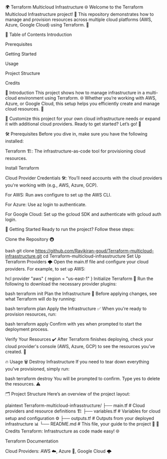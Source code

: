 🌍 Terraform Multicloud Infrastructure 🌐
Welcome to the Terraform Multicloud Infrastructure project! 🎉 This repository demonstrates how to manage and provision resources across multiple cloud platforms (AWS, Azure, Google Cloud) using Terraform. 🚀

📑 Table of Contents
Introduction

Prerequisites

Getting Started

Usage

Project Structure

Credits

🚀 Introduction
This project shows how to manage infrastructure in a multi-cloud environment using Terraform. 🌐 Whether you’re working with AWS, Azure, or Google Cloud, this setup helps you efficiently create and manage cloud resources. 🌟

🔧 Customize this project for your own cloud infrastructure needs or expand it with additional cloud providers. Ready to get started? Let’s go! 💪

🛠️ Prerequisites
Before you dive in, make sure you have the following installed:

Terraform 🏗️: The infrastructure-as-code tool for provisioning cloud resources.

Install Terraform

Cloud Provider Credentials 🛠️: You’ll need accounts with the cloud providers you're working with (e.g., AWS, Azure, GCP).

For AWS: Run aws configure to set up the AWS CLI.

For Azure: Use az login to authenticate.

For Google Cloud: Set up the gcloud SDK and authenticate with gcloud auth login.

🏁 Getting Started
Ready to run the project? Follow these steps:

Clone the Repository 🚇

bash
git clone https://github.com/Ravikiran-goud/Terraform-multicloud-infrasstructure.git
cd Terraform-multicloud-infrasstructure
Set Up Terraform Providers 🌩️ Open the main.tf file and configure your cloud providers. For example, to set up AWS:

hcl
provider "aws" {
  region = "us-east-1"
}
Initialize Terraform 🔄 Run the following to download the necessary provider plugins:

bash
terraform init
Plan the Infrastructure 📝 Before applying changes, see what Terraform will do by running:

bash
terraform plan
Apply the Infrastructure ✅ When you're ready to provision resources, run:

bash
terraform apply
Confirm with yes when prompted to start the deployment process.

Verify Your Resources ✔️ After Terraform finishes deploying, check your cloud provider's console (AWS, Azure, GCP) to see the resources you’ve created. 🎉

🔥 Usage
🗑️ Destroy Infrastructure
If you need to tear down everything you've provisioned, simply run:

bash
terraform destroy
You will be prompted to confirm. Type yes to delete the resources. ⚠️

🗂️ Project Structure
Here’s an overview of the project layout:

plaintext
Terraform-multicloud-infrasstructure/
├── main.tf            # Cloud providers and resource definitions 🏗️
├── variables.tf       # Variables for cloud setup and configuration ⚙️
├── outputs.tf         # Outputs from your deployed infrastructure 📊
└── README.md          # This file, your guide to the project 📖
👏 Credits
Terraform: Infrastructure as code made easy! 🌐

Terraform Documentation

Cloud Providers: AWS ☁️, Azure 🔵, Google Cloud 🌩️
